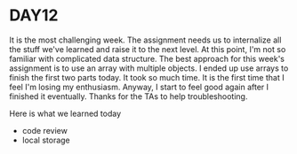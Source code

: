 # DAY12
It is the most challenging week.  The assignment needs us to internalize all the stuff we've learned and raise it to the next level.  At this point, I'm not so familiar with complicated data structure. The best approach for this week's assignment is to use an array with multiple objects. I ended up use arrays to finish the first two parts today. It took so much time. It is the first time that I feel I'm losing my enthusiasm. Anyway, I start to feel good again after I finished it eventually. Thanks for the TAs to help troubleshooting.

Here is what we learned today
- code review
- local storage
